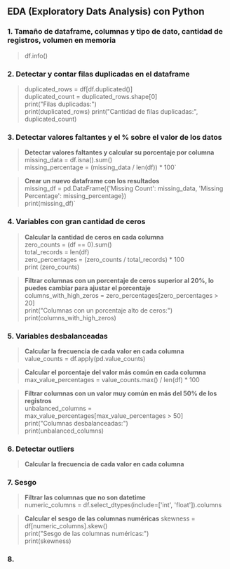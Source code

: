 ## EDA (Exploratory Dats Analysis) con Python

### 1. Tamaño de dataframe, columnas y tipo de dato, cantidad de registros, volumen en memoria

>df.info()

### 2. Detectar y contar filas duplicadas en el dataframe
>duplicated_rows = df[df.duplicated()]  
>duplicated_count = duplicated_rows.shape[0]  
>print("Filas duplicadas:")  
>print(duplicated_rows)
>print("Cantidad de filas duplicadas:", duplicated_count)

### 3. Detectar valores faltantes y el % sobre el valor de los datos

> **Detectar valores faltantes y calcular su porcentaje por columna**  
>missing_data = df.isna().sum()  
>missing_percentage = (missing_data / len(df)) * 100`

> **Crear un nuevo dataframe con los resultados**  
>missing_df = pd.DataFrame({'Missing Count': missing_data, 'Missing Percentage': missing_percentage})  
>print(missing_df)`

### 4. Variables con gran cantidad de ceros

> **Calcular la cantidad de ceros en cada columna**  
> zero_counts = (df == 0).sum()  
> total_records = len(df)  
> zero_percentages = (zero_counts / total_records) * 100  
> print (zero_counts)

> **Filtrar columnas con un porcentaje de ceros superior al 20%, lo puedes cambiar para ajustar el porcentaje**  
> columns_with_high_zeros = zero_percentages[zero_percentages > 20]  
> print("Columnas con un porcentaje alto de ceros:")  
> print(columns_with_high_zeros)

### 5. Variables desbalanceadas
> **Calcular la frecuencia de cada valor en cada columna**  
> value_counts = df.apply(pd.value_counts)  

> **Calcular el porcentaje del valor más común en cada columna**  
> max_value_percentages = value_counts.max() / len(df) * 100  

> **Filtrar columnas con un valor muy común en más del 50% de los registros**  
> unbalanced_columns = max_value_percentages[max_value_percentages > 50]  
> print("Columnas desbalanceadas:")  
> print(unbalanced_columns)  

### 6. Detectar outliers
> **Calcular la frecuencia de cada valor en cada columna**

### 7. Sesgo
> **Filtrar las columnas que no son datetime**  
> numeric_columns = df.select_dtypes(include=['int', 'float']).columns  

> **Calcular el sesgo de las columnas numéricas**
> skewness = df[numeric_columns].skew()  
> print("Sesgo de las columnas numéricas:")  
> print(skewness)  

### 8. 
